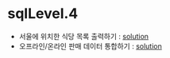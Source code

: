 # sqlLevel.4
- 서울에 위치한 식당 목록 출력하기 : [solution](../../../src/codingtest/programmers/sql/sqlLevel4/print_a_list_of_restaurants_located_in_seoul.sql)
- 오프라인/온라인 판매 데이터 통합하기 : [solution](../../../src/codingtest/programmers/sql/sqlLevel4/integrating_offline_online_sales_data.sql)